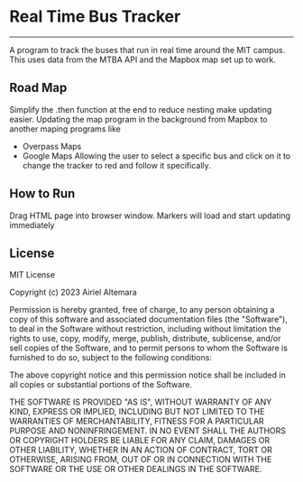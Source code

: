 # Real Time Bus Tracker

---

A program to track the buses that run in real time around the MIT campus. This uses data from the MTBA API and the Mapbox map set up to work.

## Road Map

Simplify the .then function at the end to reduce nesting make updating easier.
Updating the map program in the background from Mapbox to another maping programs like 
- Overpass Maps 
- Google Maps
Allowing the user to select a specific bus and click on it to change the tracker to red and follow it specifically.

## How to Run

Drag HTML page into browser window. Markers will load and start updating immediately

## License

MIT License

Copyright (c) 2023 Airiel Altemara

Permission is hereby granted, free of charge, to any person obtaining a copy of this software and associated documentation files (the "Software"), to deal in the Software without restriction, including without limitation the rights to use, copy, modify, merge, publish, distribute, sublicense, and/or sell copies of the Software, and to permit persons to whom the Software is furnished to do so, subject to the following conditions:

The above copyright notice and this permission notice shall be included in all copies or substantial portions of the Software.

THE SOFTWARE IS PROVIDED "AS IS", WITHOUT WARRANTY OF ANY KIND, EXPRESS OR IMPLIED, INCLUDING BUT NOT LIMITED TO THE WARRANTIES OF MERCHANTABILITY, FITNESS FOR A PARTICULAR PURPOSE AND NONINFRINGEMENT. IN NO EVENT SHALL THE AUTHORS OR COPYRIGHT HOLDERS BE LIABLE FOR ANY CLAIM, DAMAGES OR OTHER LIABILITY, WHETHER IN AN ACTION OF CONTRACT, TORT OR OTHERWISE, ARISING FROM, OUT OF OR IN CONNECTION WITH THE SOFTWARE OR THE USE OR OTHER DEALINGS IN THE SOFTWARE.
